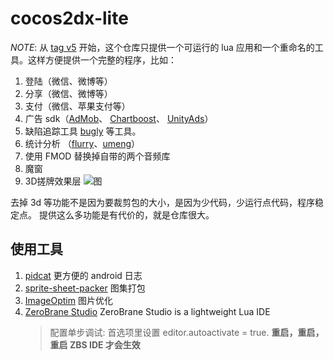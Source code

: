 cocos2dx-lite
=========



*NOTE*: 从  [tag v5](https://github.com/c0i/cocos2dx-lite/tree/v5) 开始，这个仓库只提供一个可运行的 lua 应用和一个重命名的工具。这样方便提供一个完整的程序，比如：

1. 登陆（微信、微博等）
2. 分享（微信、微博等）
3. 支付（微信、苹果支付等）
4. 广告 sdk（[AdMob](https://www.google.com/admob/)、 [Chartboost](https://www.chartboost.com/)、 [UnityAds](https://unityads.unity3d.com/admin/)）
5. 缺陷追踪工具 [bugly](https://bugly.qq.com/v2/) 等工具。
6. 统计分析 （[flurry](https://y.flurry.com/)、[umeng](www.umeng.com)）
7. 使用 FMOD 替换掉自带的两个音频库
8. 魔窗
9. 3D搓牌效果层
   ![图](https://static.oschina.net/uploads/img/201709/27165036_kC4x.png)

去掉 3d 等功能不是因为要裁剪包的大小，是因为少代码，少运行点代码，程序稳定点。
提供这么多功能是有代价的，就是仓库很大。


## 使用工具

  1. [pidcat](https://github.com/JakeWharton/pidcat) 更方便的 android 日志
  2. [sprite-sheet-packer](https://github.com/amakaseev/sprite-sheet-packer) 图集打包
  3. [ImageOptim](https://github.com/ImageOptim/ImageOptim) 图片优化
  4. [ZeroBrane Studio](https://studio.zerobrane.com/) ZeroBrane Studio is a lightweight Lua IDE
      > 配置单步调试: 首选项里设置  editor.autoactivate = true.
      > ​
      > **重启，重启，重启 ZBS IDE 才会生效**
